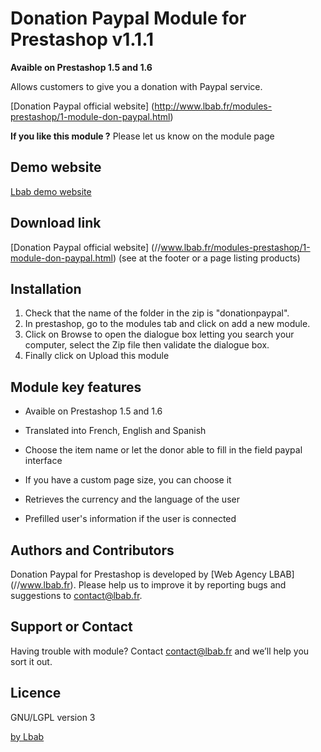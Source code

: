 Donation Paypal Module for Prestashop v1.1.1
============================================
**Avaible on Prestashop 1.5 and 1.6**

Allows customers to give you a donation with Paypal service.

[Donation Paypal official website] (http://www.lbab.fr/modules-prestashop/1-module-don-paypal.html)

**If you like this module ?**
Please let us know on the module page

Demo website
------------
<a href="http://demo-prestashop.lbab.fr/" target="_blank">Lbab demo website</a>


Download link
-------------
[Donation Paypal official website] (//www.lbab.fr/modules-prestashop/1-module-don-paypal.html)
(see at the footer or a page listing products)

Installation
------------
1. Check that the name of the folder in the zip is "donationpaypal".
2. In prestashop, go to the modules tab and click on add a new module.
3. Click on Browse to open the dialogue box letting you search your computer, select the Zip file then validate the dialogue box. 
4. Finally click on Upload this module

Module key features
-------------------
* Avaible on Prestashop 1.5 and 1.6

* Translated into French, English and Spanish

* Choose the item name or let the donor able to fill in the field paypal interface

* If you have a custom page size, you can choose it

* Retrieves the currency and the language of the user

* Prefilled user's information if the user is connected


Authors and Contributors
------------------------
Donation Paypal for Prestashop is developed by [Web Agency LBAB] (//www.lbab.fr). Please help us to improve it by reporting bugs and suggestions to contact@lbab.fr.


Support or Contact
------------------
Having trouble with module? Contact contact@lbab.fr and we’ll help you sort it out.


Licence
-------
GNU/LGPL version 3

[by Lbab](//www.lbab.fr)
